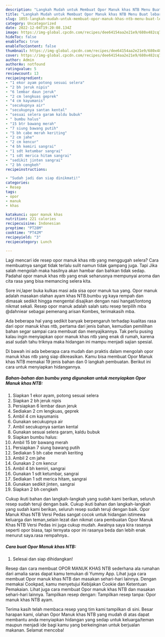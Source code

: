 ```yaml
---
description: "Langkah Mudah untuk Membuat Opor Manuk khas NTB Menu Buat lebaran"
title: "Langkah Mudah untuk Membuat Opor Manuk khas NTB Menu Buat lebaran"
slug: 1055-langkah-mudah-untuk-membuat-opor-manuk-khas-ntb-menu-buat-lebaran
category: Uncategorized
date: 2022-12-04T19:20:08.134Z
image: https://img-global.cpcdn.com/recipes/dee64154aa2e21e9/680x482cq70/opor-manuk-khas-ntb-foto-resep-utama.jpg
hideToc: false
enableToc: true
enableTocContent: false
thumbnail: https://img-global.cpcdn.com/recipes/dee64154aa2e21e9/680x482cq70/opor-manuk-khas-ntb-foto-resep-utama.jpg
cover: https://img-global.cpcdn.com/recipes/dee64154aa2e21e9/680x482cq70/opor-manuk-khas-ntb-foto-resep-utama.jpg
author: Admin
authorAv: notfound
ratingvalue: 5
reviewcount: 13
recipeingredient:
- "1 ekor ayam potong sesuai selera"
- "2 bh jeruk nipis"
- "6 lembar daun jeruk"
- "2 cm lengkuas geprek"
- "4 cm kayumanis"
- "secukupnya air"
- "secukupnya santan kental"
- "sesuai selera garam kaldu bubuk"
- " bumbu halus"
- "15 btr bawang merah"
- "7 siung bawang putih"
- "5 bh cabe merah keriting"
- "2 cm jahe"
- "2 cm kencur"
- "4 bh kemiri sangrai"
- "1 sdt ketumbar sangrai"
- "1 sdt merica hitam sangrai"
- "sedikit jinten sangrai"
- "2 bh cengkeh"
recipeinstructions:

- "Sudah jadi dan siap dinikmati!"
categories:
- Resep
tags:
- opor
- manuk
- khas

katakunci: opor manuk khas 
nutrition: 221 calories
recipecuisine: Indonesian
preptime: "PT28M"
cooktime: "PT42M"
recipeyield: "3"
recipecategory: Lunch

---
```



Lagi mencari ide resep opor manuk khas ntb yang menggugah selera? Cara membuatnya sangat tidak terlalu sulit namun tidak gampang juga. Tapi Jika salah mengolah maka hasilnya akan hambar dan bahkan tidak sedap. Padahal opor manuk khas ntb yang enak seharusnya mempunyai aroma dan cita rasa yang bisa memancing selera kita.


Sore ini,laper buka kulkas masi ada sisa opor manuk tua yang. Opor manuk adalah masakan olahan ayam khas NTB.bumbu yg kaya rempah dan dimasak sedikit hingga mengental disajikan dengan nasi hangat/lontong nikmat sekali. Resep opor manuk adalah salah satu resep terpilih mba @dahniear sebagai pemenang arisan Kombes, terimakasih mba.

Ada beberapa hal yang sedikit banyak berpengaruh terhadap kualitas rasa dari opor manuk khas ntb, pertama dari jenis bahan, kemudian pemilihan bahan segar sampai cara membuat dan menyajikannya. Tak perlu pusing kalau ingin menyiapkan opor manuk khas ntb yang enak di rumah, karena asal sudah tahu triknya maka hidangan ini mampu menjadi sajian spesial.


Di bawah ini ada beberapa cara mudah dan praktis dalam mengolah opor manuk khas ntb yang siap dikreasikan. Kamu bisa membuat Opor Manuk khas NTB memakai 19 jenis bahan dan 0 langkah pembuatan. Berikut ini cara untuk menyiapkan hidangannya.

<!--inarticleads1-->

##### Bahan-bahan dan bumbu yang digunakan untuk menyiapkan Opor Manuk khas NTB:

1. Siapkan 1 ekor ayam, potong sesuai selera
1. Siapkan 2 bh jeruk nipis
1. Persiapkan 6 lembar daun jeruk
1. Sediakan 2 cm lengkuas, geprek
1. Ambil 4 cm kayumanis
1. Gunakan secukupnya air
1. Ambil secukupnya santan kental
1. Gunakan sesuai selera garam, kaldu bubuk
1. Siapkan  bumbu halus:
1. Ambil 15 btr bawang merah
1. Persiapkan 7 siung bawang putih
1. Sediakan 5 bh cabe merah keriting
1. Ambil 2 cm jahe
1. Gunakan 2 cm kencur
1. Ambil 4 bh kemiri, sangrai
1. Gunakan 1 sdt ketumbar, sangrai
1. Sediakan 1 sdt merica hitam, sangrai
1. Gunakan sedikit jinten, sangrai
1. Siapkan 2 bh cengkeh


Cukup ikuti bahan dan langkah-langkah yang sudah kami berikan, seluruh resep sudah teruji dengan baik. Cukup ikuti bahan dan langkah-langkah yang sudah kami berikan, seluruh resep sudah teruji dengan baik. Opor Manuk Khas NTB Versi Pedas sangat cocok untuk hidangan istimewa keluarga dan teman,selain lezat dan nikmat cara pembuatan Opor Manuk Khas NTB Versi Pedas ini juga cukup mudah. Awalnya saya kira rasanya seperti opor biasa, tapi ternyata opor ini rasanya beda dan lebih enak menurut saya.rasa rempahnya.. 

<!--inarticleads2-->

##### Cara buat Opor Manuk khas NTB:


1. Selesai dan siap dihidangkan!

Resep dan cara membuat OPOR MANUK KHAS NTB sederhana ala rumahan dari amalia saras dapat kamu temukan di Yummy App. Lihat juga cara membuat Opor manuk khas NTB dan masakan sehari-hari lainnya. Dengan memakai Cookpad, kamu menyetujui Kebijakan Cookie dan Ketentuan Pemakaian. Lihat juga cara membuat Opor manuk khas NTB dan masakan sehari-hari lainnya. Tampilkan resep dengan: Tampilkan resep tanpa: Opor manuk khas NTB ayam. 

Terima kasih telah membaca resep yang tim kami tampilkan di sini. Besar harapan kami, olahan Opor Manuk khas NTB yang mudah di atas dapat membantu anda menyiapkan hidangan yang sedap untuk keluarga/teman maupun menjadi ide bagi kamu yang berkeinginan untuk berjualan makanan. Selamat mencoba!

